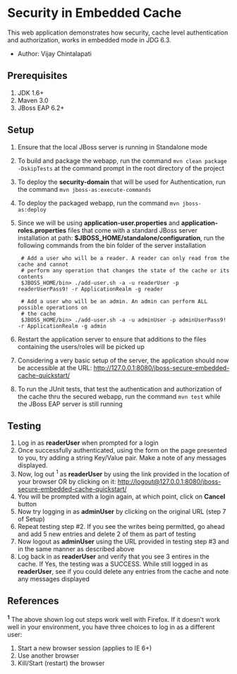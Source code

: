 Security in Embedded Cache
========================

This web application demonstrates how security, cache level authentication and authorization, works in embedded mode in JDG 6.3.

* Author: Vijay Chintalapati

Prerequisites
-------------
1. JDK 1.6+
2. Maven 3.0
3. JBoss EAP 6.2+ 

Setup
-----
1. Ensure that the local JBoss server is running in Standalone mode
2. To build and package the webapp, run the command `mvn clean package -DskipTests` at the command prompt in the root directory of the project
3. To deploy the __security-domain__ that will be used for Authentication, run the command `mvn jboss-as:execute-commands`
4. To deploy the packaged webapp, run the command `mvn jboss-as:deploy`
5. Since we will be using __application-user.properties__ and __application-roles.properties__ files that come with a standard JBoss server installation at path: __$JBOSS_HOME/standalone/configuration__, run the following commands from the bin folder of the server installation
		
		# Add a user who will be a reader. A reader can only read from the cache and cannot 
		# perform any operation that changes the state of the cache or its contents
		$JBOSS_HOME/bin> ./add-user.sh -a -u readerUser -p readerUserPass9! -r ApplicationRealm -g reader
		
		# Add a user who will be an admin. An admin can perform ALL possible operations on 
		# the cache
		$JBOSS_HOME/bin> ./add-user.sh -a -u adminUser -p adminUserPass9! -r ApplicationRealm -g admin
6. Restart the application server to ensure that additions to the files containing the users/roles will be picked up
7. Considering a very basic setup of the server, the application should now be accessible at the URL: http://127.0.0.1:8080/jboss-secure-embedded-cache-quickstart/
8. To run the JUnit tests, that test the authentication and authorization of the cache thru the secured webapp, run the command `mvn test` while the JBoss EAP server is still running

Testing
-------
1. Log in as __readerUser__ when prompted for a login
2. Once successfully authenticated, using the form on the page presented to you, try adding a string Key/Value pair. Make a note of any messages displayed.
3. Now, log out <sup>1</sup> as __readerUser__ by using the link provided in the location of your browser OR by clicking on it: [http://logout@127.0.0.1:8080/jboss-secure-embedded-cache-quickstart/](http://logout@127.0.0.1:8080/secure-embedded-cache-quickstart/)
4. You will be prompted with a login again, at which point, click on __Cancel__ button
5. Now try logging in as __adminUser__ by clicking on the original URL (step 7 of Setup)
6. Repeat testing step #2. If you see the writes being permitted, go ahead and add 5 new entries and delete 2 of them as part of testing
7. Now logout as __adminUser__ using the URL provided in testing step #3 and in the same manner as described above
8. Log back in as __readerUser__ and verify that you see 3 entires in the cache. If Yes, the testing was a SUCCESS. While still logged in as __readerUser__, see if you could delete any entries from the cache and note any messages displayed

References
----------
<b><sup>1</sup></b> The above shown log out steps work well with Firefox. If it doesn't work well in your environment, you have three choices to log in as a different user:

1. Start a new browser session  (applies to IE 6+)
2. Use another browser 
3. Kill/Start (restart) the browser 
